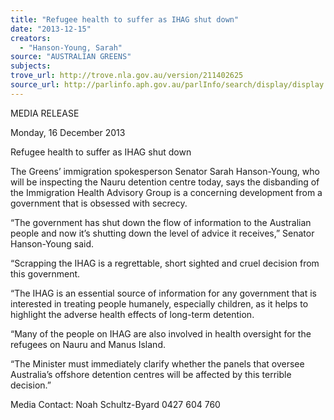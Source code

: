 ```yaml
---
title: "Refugee health to suffer as IHAG shut down"
date: "2013-12-15"
creators:
  - "Hanson-Young, Sarah"
source: "AUSTRALIAN GREENS"
subjects:
trove_url: http://trove.nla.gov.au/version/211402625
source_url: http://parlinfo.aph.gov.au/parlInfo/search/display/display.w3p;query=Id%3A%22media/pressrel/2901282%22
---
```


 MEDIA RELEASE   

 Monday, 16 December 2013   

 Refugee health to suffer as IHAG shut down   

 The Greens’ immigration spokesperson Senator Sarah Hanson-Young, who will be inspecting the  Nauru detention centre today, says the disbanding of the Immigration Health Advisory Group is a  concerning development from a government that is obsessed with secrecy.   

 “The government has shut down the flow of information to the Australian people and now it’s  shutting down the level of advice it receives,” Senator Hanson-Young said.   

 “Scrapping the IHAG is a regrettable, short sighted and cruel decision from this government.   

 “The IHAG is an essential source of information for any government that is interested in treating  people humanely, especially children, as it helps to highlight the adverse health effects of long-term  detention.   

 “Many of the people on IHAG are also involved in health oversight for the refugees on Nauru and  Manus Island.   

 “The Minister must immediately clarify whether the panels that oversee Australia’s offshore  detention centres will be affected by this terrible decision.”   

 

 Media Contact: Noah Schultz-Byard 0427 604 760   


